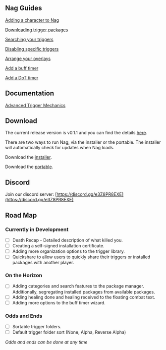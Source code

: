 ## Nag Guides

[Adding a character to Nag](/eq-nag/guides/add-character)

[Downloading trigger packages](/eq-nag/guides/download-packages)

[Searching your triggers](/eq-nag/guides/find-a-trigger)

[Disabling specific triggers](/eq-nag/guides/disabling-triggers)

[Arrange your overlays](/eq-nag/guides/arrange-overlays)

[Add a buff timer](/eq-nag/guides/add-buff-timer)

[Add a DoT timer](/eq-nag/guides/add-dot-timer)

## Documentation

[Advanced Trigger Mechanics](/eq-nag/guides/advanced-triggers)

## Download

The current release version is v0.1.1 and you can find the details [here](https://github.com/guildantix/eq-nag/releases/tag/v0.1.1).

There are two ways to run Nag, via the installer or the portable.  The installer will automatically check for updates when Nag loads.

Download the [installer](https://github.com/guildantix/eq-nag/releases/download/v0.1.1/EQ-Nag-Setup-0.1.1.exe).

Download the [portable](https://github.com/guildantix/eq-nag/releases/download/v0.1.1/eq_nag_portable.exe).

## Discord

Join our discord server: [https://discord.gg/e3Z8PR8EXE](https://discord.gg/e3Z8PR8EXE)

## Road Map

### Currently in Development

- [ ] Death Recap - Detailed description of what killed you.
- [ ] Creating a self-signed installation certificate.
- [ ] Adding more organization options to the trigger library.
- [ ] Quickshare to allow users to quickly share their triggers or installed packages with another player.

### On the Horizon
- [ ] Adding categories and search features to the package manager. Additionally, segregating installed packages from available packages.
- [ ] Adding healing done and healing received to the floating combat text.
- [ ] Adding more options to the buff timer wizard.

### Odds and Ends
- [ ] Sortable trigger folders.
- [ ] Default trigger folder sort (None, Alpha, Reverse Alpha)

*Odds and ends can be done at any time*
